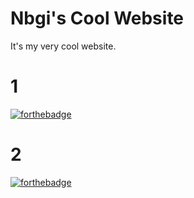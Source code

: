 # Nbgi's Cool Website
It's my very cool website.
# 1
[![forthebadge](https://forthebadge.com/images/badges/you-didnt-ask-for-this.svg)](https://forthebadge.com)
# 2
[![forthebadge](https://forthebadge.com/images/badges/contains-tasty-spaghetti-code.svg)](https://forthebadge.com)